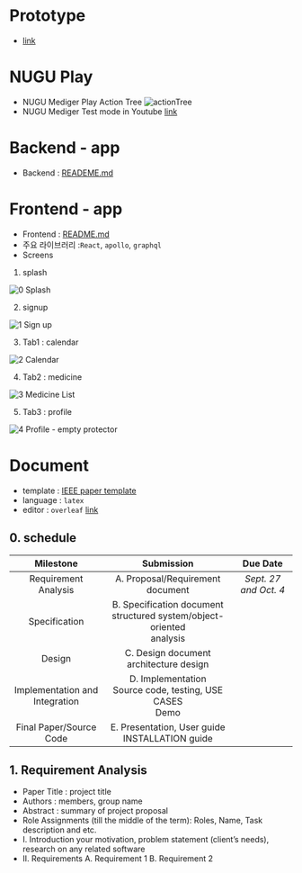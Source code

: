 # Prototype
- [link](https://xd.adobe.com/view/e5818e01-8184-4624-6c8b-fdb994792645-93b0/)

# NUGU Play
- NUGU Mediger Play Action Tree
![actionTree](./images/actionTree.jpg)
- NUGU Mediger Test mode in Youtube [link](https://youtu.be/kT_0jlII8BA)

# Backend - app
- Backend : [READEME.md](https://github.com/LightIsLED/Server)

# Frontend - app
- Frontend : [README.md](https://github.com/LightIsLED/Front)
-   주요 라이브러리 :`React`, `apollo`, `graphql`
-   Screens
1.  splash

![0  Splash](https://user-images.githubusercontent.com/26773073/69350722-67ea9300-0cbd-11ea-89a0-6f240d05f85f.png)

2.  signup

![1  Sign up](https://user-images.githubusercontent.com/26773073/69350755-746eeb80-0cbd-11ea-92a8-58f489151f71.png)

3.  Tab1 : calendar

![2  Calendar](https://user-images.githubusercontent.com/26773073/69350757-746eeb80-0cbd-11ea-9d9e-7cf8cd70d831.png)

4.  Tab2 : medicine

![3  Medicine List](https://user-images.githubusercontent.com/26773073/69350759-75078200-0cbd-11ea-9370-5100d11fd6fa.png)

5.  Tab3 : profile

![4  Profile - empty protector](https://user-images.githubusercontent.com/26773073/69350760-75078200-0cbd-11ea-9d7b-0d25fc540a58.png)


# Document
- template : [IEEE paper template](https://www.ieee.org/conferences/publishing/templates.html)
- language : `latex`
- editor : `overleaf` [link](https://www.overleaf.com/project/5d847a744791900001944401)

## 0. schedule

|             Milestone              |                          Submission                          |       Due Date        |
| :--------------------------------: | :----------------------------------------------------------: | :-------------------: |
|        Requirement Analysis        |               A. Proposal/Requirement document               | *Sept. 27 and Oct. 4* |
|           Specification            | B. Specification document<br />structured system/object-oriented<br/>analysis |                       |
|               Design               |         C. Design document<br />architecture design          |                       |
| Implementation and<br/>Integration | D. Implementation<br />Source code, testing, USE CASES<br/>Demo |                       |
|      Final Paper/Source Code       |     E. Presentation, User guide<br />INSTALLATION guide      |                       |


## 1. Requirement Analysis
- Paper Title : project title
- Authors : members, group name
- Abstract : summary of project proposal
- Role Assignments (till the middle of the term): Roles, Name, Task description and etc.
- I. Introduction
your motivation, problem statement (client’s needs),
research on any related software
- II. Requirements
A. Requirement 1
B. Requirement 2
